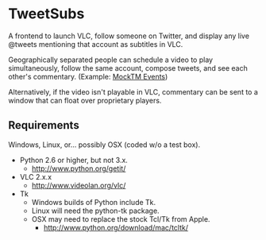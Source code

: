 TweetSubs
=========
A frontend to launch VLC, follow someone on Twitter, and display any live @tweets mentioning that account as subtitles in VLC.

Geographically separated people can schedule a video to play simultaneously, follow the same account, compose tweets, and see each other's commentary. (Example: [MockTM Events](http://twitter.com/MockTM))

Alternatively, if the video isn't playable in VLC, commentary can be sent to a window that can float over proprietary players.


Requirements
------------
Windows, Linux, or... possibly OSX (coded w/o a test box).

* Python 2.6 or higher, but not 3.x.
    * http://www.python.org/getit/
* VLC 2.x.x
    * http://www.videolan.org/vlc/
* Tk
    * Windows builds of Python include Tk.
    * Linux will need the python-tk package.
    * OSX may need to replace the stock Tcl/Tk from Apple.
        * http://www.python.org/download/mac/tcltk/
